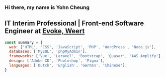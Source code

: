 ### Hi there, my name is Yohn Cheung

## IT Interim Professional | Front-end Software Engineer  at [Evoke, Weert](https://evokestaffing.com/nl/professionals/informatie-technologie/#evoker-60401)


```javascript
const summary = {
  web: ['HTML', 'CSS', 'JavaScript', 'PHP', 'WordPress', 'Node.js'],
  databases: ['MySQL', 'phpMyAdmin'],
  frameworks: ['Vue', 'Laravel', 'Bootstrap', 'Quasar', 'AWS Amplify'],
  design: ['Adobe XD', 'Photoshop', 'Figma'],
  languages: ['Dutch', 'English', 'German', 'Chinese'],
}
```

<!-- [![Yohn's GitHub stats](https://github-readme-stats.vercel.app/api?username=yohn-cheung)](https://github.com/yohn-cheung/github-readme-stats)

[![Top Langs](https://github-readme-stats.vercel.app/api/top-langs/?username=yohn-cheung&layout=compact)](https://github.com/yohn-cheung/github-readme-stats) -->
